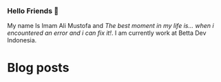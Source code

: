 ### Hello Friends 👋

My name Is Imam Ali Mustofa and _The best moment in my life is... when i encountered an error and i can fix it!_. I am currently work at Betta Dev Indonesia.

# Blog posts
<!-- BLOG-POST-LIST:START -->
<!-- BLOG-POST-LIST:END -->
